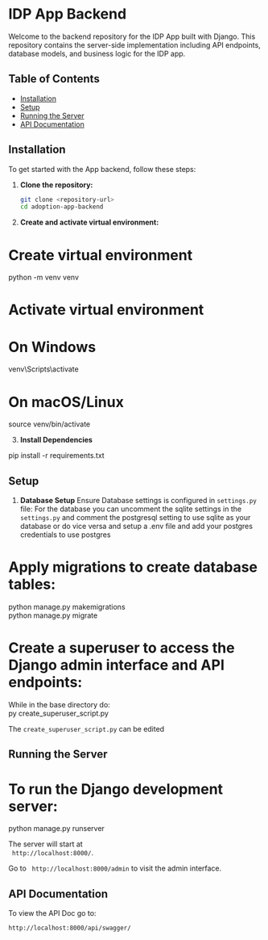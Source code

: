 # IDP App Backend

Welcome to the backend repository for the IDP App built with Django. This repository contains the server-side implementation including API endpoints, database models, and business logic for the IDP app.

## Table of Contents

- [Installation](#installation)
- [Setup](#setup)
- [Running the Server](#running-the-server)
- [API Documentation](#api-documentation)

## Installation

To get started with the  App backend, follow these steps:

1. **Clone the repository:**

   ```bash
   git clone <repository-url>
   cd adoption-app-backend


2. **Create and activate virtual environment:**


# Create virtual environment
python -m venv venv

# Activate virtual environment
# On Windows
venv\Scripts\activate
# On macOS/Linux
source venv/bin/activate

3. **Install Dependencies**

pip install -r requirements.txt


##  Setup 

1. **Database Setup**
Ensure Database settings is configured in `settings.py` file:
For the database you can uncomment the sqlite settings in the `settings.py` 
and comment the postgresql setting to use sqlite as your database
or do vice versa and setup a .env file and add your postgres credentials to use postgres

# Apply migrations to create database tables:

python manage.py makemigrations <br>
python manage.py migrate

# Create a superuser to access the Django admin interface and API endpoints:
While in the base directory do: <br>
py create_superuser_script.py

The `create_superuser_script.py` can be edited

## Running the Server
# To run the Django development server:
python manage.py runserver

The server will start at <br>` http://localhost:8000/`.

Go to ` http://localhost:8000/admin` to visit the admin interface.

## API Documentation

To view the API Doc go to:

`http://localhost:8000/api/swagger/`



